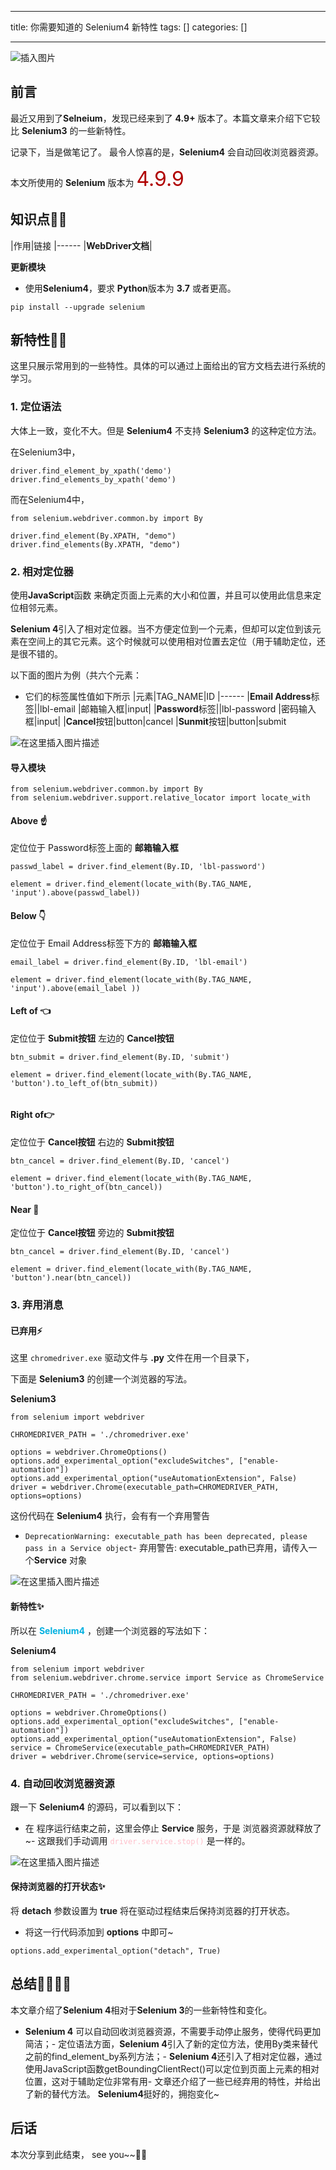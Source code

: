 
--- 
title:  你需要知道的 Selenium4 新特性 
tags: []
categories: [] 

---
<img src="https://img-blog.csdnimg.cn/17b79d7d951d4b13af8f0d85f49f9ddf.png#pic_center=1080x1920" alt="插入图片">

## 前言

>  
 最近又用到了**Selneium**，发现已经来到了 **4.9+** 版本了。本篇文章来介绍下它较比 **Selenium3** 的一些新特性。 


记录下，当是做笔记了。 最令人惊喜的是，**Selenium4** 会自动回收浏览器资源。

本文所使用的 **Selenium** 版本为 <font color="blackyellow" size="6"> 4.9.9</font>

## 知识点📖📖

|作用|链接
|------
|**WebDriver文档**|

**更新模块**
- 使用**Selenium4**，要求 **Python**版本为 **3.7** 或者更高。
```
pip install --upgrade selenium

```

## 新特性🧐🧐

>  
 这里只展示常用到的一些特性。具体的可以通过上面给出的官方文档去进行系统的学习。 


### 1. 定位语法

>  
 大体上一致，变化不大。但是 **Selenium4** 不支持 **Selenium3** 的这种定位方法。 


在Selenium3中，

```
driver.find_element_by_xpath('demo')
driver.find_elements_by_xpath('demo')

```

而在Selenium4中，

```
from selenium.webdriver.common.by import By

driver.find_element(By.XPATH, "demo")
driver.find_elements(By.XPATH, "demo")

```

### 2. 相对定位器

>  
 使用**JavaScript**函数 来确定页面上元素的大小和位置，并且可以使用此信息来定位相邻元素。 


>  
 **Selenium 4**引入了相对定位器。当不方便定位到一个元素，但却可以定位到该元素在空间上的其它元素。这个时候就可以使用相对位置去定位（用于辅助定位，还是很不错的。 


以下面的图片为例（共六个元素：
- 它们的标签属性值如下所示
|元素|TAG_NAME|ID
|------
|**Email Address**标签||lbl-email
|邮箱输入框|input|
|**Password**标签||lbl-password
|密码输入框|input|
|**Cancel**按钮|button|cancel
|**Sunmit**按钮|button|submit

<img src="https://img-blog.csdnimg.cn/e7d3602616c14e8d998da06311810c74.png" alt="在这里插入图片描述">

#### 导入模块

```
from selenium.webdriver.common.by import By
from selenium.webdriver.support.relative_locator import locate_with

```

#### Above ☝

>  
 定位位于 Password标签上面的 **邮箱输入框** 


```
passwd_label = driver.find_element(By.ID, 'lbl-password')

element = driver.find_element(locate_with(By.TAG_NAME, 'input').above(passwd_label))

```

#### Below 👇

>  
 定位位于 Email Address标签下方的 **邮箱输入框** 


```
email_label = driver.find_element(By.ID, 'lbl-email')

element = driver.find_element(locate_with(By.TAG_NAME, 'input').above(email_label ))

```

#### Left of 👈

>  
 定位位于 **Submit按钮** 左边的 **Cancel按钮** 


```
btn_submit = driver.find_element(By.ID, 'submit')

element = driver.find_element(locate_with(By.TAG_NAME, 'button').to_left_of(btn_submit))


```

#### Right of👉

>  
 定位位于 **Cancel按钮** 右边的 **Submit按钮** 


```
btn_cancel = driver.find_element(By.ID, 'cancel')

element = driver.find_element(locate_with(By.TAG_NAME, 'button').to_right_of(btn_cancel))

```

#### Near 🤝

>  
 定位位于 **Cancel按钮** 旁边的 **Submit按钮** 


```
btn_cancel = driver.find_element(By.ID, 'cancel')

element = driver.find_element(locate_with(By.TAG_NAME, 'button').near(btn_cancel))

```

### 3. 弃用消息

#### 已弃用⚡

>  
 这里 `chromedriver.exe` 驱动文件与 **.py** 文件在用一个目录下， 


下面是 **Selenium3** 的创建一个浏览器的写法。

**Selenium3**

```
from selenium import webdriver

CHROMEDRIVER_PATH = './chromedriver.exe'

options = webdriver.ChromeOptions()
options.add_experimental_option("excludeSwitches", ["enable-automation"])
options.add_experimental_option("useAutomationExtension", False)
driver = webdriver.Chrome(executable_path=CHROMEDRIVER_PATH, options=options)

```

这份代码在 **Selenium4** 执行，会有有一个弃用警告
- `DeprecationWarning: executable_path has been deprecated, please pass in a Service object`- 弃用警告: executable_path已弃用，请传入一个**Service** 对象
<img src="https://img-blog.csdnimg.cn/6de4515aff0b460e968a90c9cec73639.png" alt="在这里插入图片描述">

#### 新特性✨

所以在 <font color="inkblue">**Selenium4**</font> ，创建一个浏览器的写法如下：

**Selenium4**

```
from selenium import webdriver
from selenium.webdriver.chrome.service import Service as ChromeService

CHROMEDRIVER_PATH = './chromedriver.exe'

options = webdriver.ChromeOptions()
options.add_experimental_option("excludeSwitches", ["enable-automation"])
options.add_experimental_option("useAutomationExtension", False)
service = ChromeService(executable_path=CHROMEDRIVER_PATH)
driver = webdriver.Chrome(service=service, options=options)

```

### 4. 自动回收浏览器资源

跟一下 **Selenium4** 的源码，可以看到以下：
- 在 程序运行结束之前，这里会停止 **Service** 服务，于是 浏览器资源就释放了~- 这跟我们手动调用 <font color="pink"> `driver.service.stop()` </font>是一样的。
<img src="https://img-blog.csdnimg.cn/546196fba5e9460ebff58022066daacf.png" alt="在这里插入图片描述">

#### 保持浏览器的打开状态✨

>  
 将 **detach** 参数设置为 **true** 将在驱动过程结束后保持浏览器的打开状态。 

- 将这一行代码添加到 **options** 中即可~
```
options.add_experimental_option("detach", True)

```

## 总结🐱‍🏍🐱‍🏍

本文章介绍了**Selenium 4**相对于**Selenium 3**的一些新特性和变化。
- **Selenium 4** 可以自动回收浏览器资源，不需要手动停止服务，使得代码更加简洁；- 定位语法方面，**Selenium 4**引入了新的定位方法，使用By类来替代之前的find_element_by系列方法；- **Selenium 4**还引入了相对定位器，通过使用JavaScript函数getBoundingClientRect()可以定位到页面上元素的相对位置，这对于辅助定位非常有用- 文章还介绍了一些已经弃用的特性，并给出了新的替代方法。
**Selenium4**挺好的，拥抱变化~

## 后话

本次分享到此结束， see you~~🏹🏹

